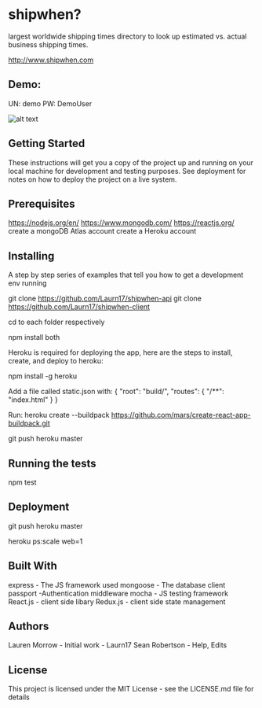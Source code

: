 # shipwhen? 
largest worldwide shipping times directory to look up estimated vs. actual business shipping times.

http://www.shipwhen.com

## Demo:
UN: demo PW: DemoUser

![alt text](/images/screenshot.png)

## Getting Started
These instructions will get you a copy of the project up and running on your local machine for development and testing purposes. See deployment for notes on how to deploy the project on a live system.

## Prerequisites
https://nodejs.org/en/
https://www.mongodb.com/
https://reactjs.org/
create a mongoDB Atlas account
create a Heroku account 

## Installing
A step by step series of examples that tell you how to get a development env running

git clone https://github.com/Laurn17/shipwhen-api
git clone https://github.com/Laurn17/shipwhen-client

cd to each folder respectively

npm install both

Heroku is required for deploying the app, here are the steps to install, create, and deploy to heroku:

npm install -g heroku

Add a file called static.json with:
{
   "root": "build/",
   "routes": {
     "/**": "index.html"
   }
 }

Run: heroku create --buildpack https://github.com/mars/create-react-app-buildpack.git

git push heroku master

## Running the tests
npm test

## Deployment
git push heroku master

heroku ps:scale web=1

## Built With
express - The JS framework used
mongoose - The database client
passport -Authentication middleware
mocha - JS testing framework
React.js - client side libary
Redux.js - client side state management

## Authors
Lauren Morrow - Initial work - Laurn17
Sean Robertson - Help, Edits

## License
This project is licensed under the MIT License - see the LICENSE.md file for details